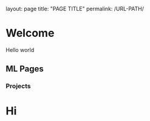 layout: page
title: "PAGE TITLE"
permalink: /URL-PATH/


# Welcome

Hello world

## ML Pages

### Projects

# Hi 

